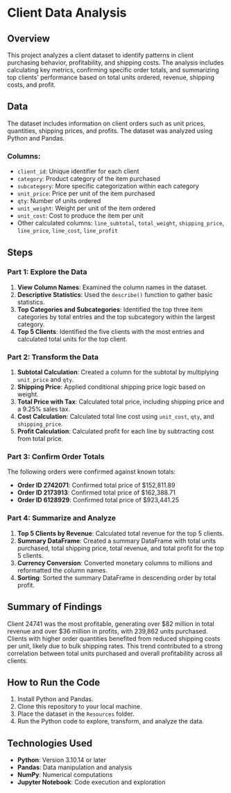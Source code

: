 # Client Data Analysis

## Overview

This project analyzes a client dataset to identify patterns in client purchasing behavior, profitability, and shipping costs. The analysis includes calculating key metrics, confirming specific order totals, and summarizing top clients' performance based on total units ordered, revenue, shipping costs, and profit.

## Data

The dataset includes information on client orders such as unit prices, quantities, shipping prices, and profits. The dataset was analyzed using Python and Pandas.

### Columns:
- `client_id`: Unique identifier for each client
- `category`: Product category of the item purchased
- `subcategory`: More specific categorization within each category
- `unit_price`: Price per unit of the item purchased
- `qty`: Number of units ordered
- `unit_weight`: Weight per unit of the item ordered
- `unit_cost`: Cost to produce the item per unit
- Other calculated columns: `line_subtotal`, `total_weight`, `shipping_price`, `line_price`, `line_cost`, `line_profit`

## Steps

### Part 1: Explore the Data

1. **View Column Names**: Examined the column names in the dataset.
2. **Descriptive Statistics**: Used the `describe()` function to gather basic statistics.
3. **Top Categories and Subcategories**: Identified the top three item categories by total entries and the top subcategory within the largest category.
4. **Top 5 Clients**: Identified the five clients with the most entries and calculated total units for the top client.

### Part 2: Transform the Data

1. **Subtotal Calculation**: Created a column for the subtotal by multiplying `unit_price` and `qty`.
2. **Shipping Price**: Applied conditional shipping price logic based on weight.
3. **Total Price with Tax**: Calculated total price, including shipping price and a 9.25% sales tax.
4. **Cost Calculation**: Calculated total line cost using `unit_cost`, `qty`, and `shipping_price`.
5. **Profit Calculation**: Calculated profit for each line by subtracting cost from total price.

### Part 3: Confirm Order Totals

The following orders were confirmed against known totals:
- **Order ID 2742071**: Confirmed total price of \$152,811.89
- **Order ID 2173913**: Confirmed total price of \$162,388.71
- **Order ID 6128929**: Confirmed total price of \$923,441.25

### Part 4: Summarize and Analyze

1. **Top 5 Clients by Revenue**: Calculated total revenue for the top 5 clients.
2. **Summary DataFrame**: Created a summary DataFrame with total units purchased, total shipping price, total revenue, and total profit for the top 5 clients.
3. **Currency Conversion**: Converted monetary columns to millions and reformatted the column names.
4. **Sorting**: Sorted the summary DataFrame in descending order by total profit.

## Summary of Findings
Client 24741 was the most profitable, generating over $82 million in total revenue and over $36 million in profits, with 239,862 units purchased. Clients with higher order quantities benefited from reduced shipping costs per unit, likely due to bulk shipping rates. This trend contributed to a strong correlation between total units purchased and overall profitability across all clients.

## How to Run the Code

1. Install Python and Pandas.
2. Clone this repository to your local machine.
3. Place the dataset in the `Resources` folder.
4. Run the Python code to explore, transform, and analyze the data.

## Technologies Used

- **Python**: Version 3.10.14 or later
- **Pandas**: Data manipulation and analysis
- **NumPy**: Numerical computations
- **Jupyter Notebook**: Code execution and exploration
